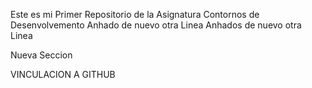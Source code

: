 
Este es mi Primer Repositorio de la Asignatura Contornos de Desenvolvemento
Anhado de nuevo otra Linea
Anhados de nuevo otra Linea



Nueva Seccion


VINCULACION A GITHUB
